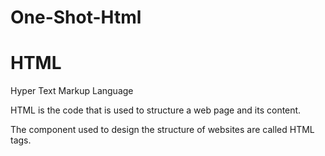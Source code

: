 # One-Shot-Html

# HTML

Hyper Text Markup Language

HTML is the code that is used to
structure a web page and its content.

The component used to design the
structure of websites are called HTML tags.



